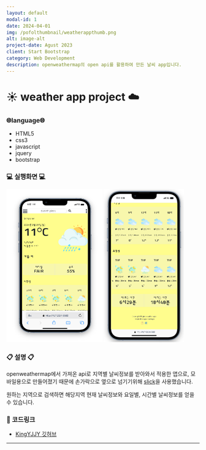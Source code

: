 ```yaml
---
layout: default
modal-id: 1
date: 2024-04-01
img: /pofolthumbnail/weatherappthumb.png
alt: image-alt
project-date: Agust 2023
client: Start Bootstrap
category: Web Development
description: openweathermap의 open api를 활용하여 만든 날씨 app입니다. 
---
```



# :sunny: weather app project :cloud:
### :globe_with_meridians:language:globe_with_meridians:
- HTML5
- css3
- javascript
- jquery
- bootstrap


### :computer: 실행화면 :computer:
<img src="../img/project/weatherapp/1.png" width="250" height="400">  
<img src="../img/project/weatherapp/2.png"height="400"> 

### :clipboard: 설명 :clipboard:
openweathermap에서 가져온 api로 지역별 날씨정보를 받아와서 적용한 앱으로, 모바일용으로 만들어졌기 때문에 손가락으로 옆으로 넘기기위해 <u>slick</u>을 사용했습니다.

원하는 지역으로 검색하면 해당지역 현재 날씨정보와 요일별, 시간별 날씨정보를 얻을 수 있습니다.

### :pushpin: 코드링크 
- [KingYJJY 깃허브](https://github.com/kingyjjy/weather-app "https:github.com/kingyjjy/weather-app")


---